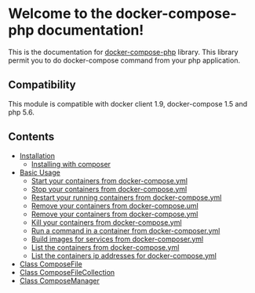 # Welcome to the docker-compose-php documentation!

This is the documentation for [docker-compose-php](https://github.com/omauger/docker-compose-php) library.
This library permit you to do docker-compose command from your php application.

## Compatibility

This module is compatible with docker client 1.9, docker-compose 1.5 and php 5.6.

## Contents

* [Installation](/installation)
    * [Installing with composer](/installation#installing-with-composer)
* [Basic Usage](/basic)
    * [Start your containers from docker-compose.yml](/basic#start)
    * [Stop your containers from docker-compose.yml](/basic#stop)
    * [Restart your running containers from docker-compose.yml](/basic#restart)
    * [Remove your containers from docker-compose.uml](/basic#remove)
    * [Remove your containers from docker-compose.yml](/basic#remove)
    * [Kill your containers from docker-compose.yml](/basic#kill)
    * [Run a command in a container from docker-composer.yml](/basic#run)
    * [Build images for services from docker-composer.yml](/basic#build)
    * [List the containers from docker-compose.yml](/basic#List_containers)
    * [List the containers ip addresses for docker-compose.yml](/basic#List_containers_IPs)
* [Class ComposeFile](/composefile)
* [Class ComposeFileCollection](/composefilecollection)
* [Class ComposeManager](/composemanager)
